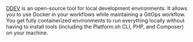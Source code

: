 [DDEV](https://ddev.readthedocs.io/en/stable/) is an open-source tool for local development environments.
It allows you to use Docker in your workflows while maintaining a GitOps workflow.
You get fully containerized environments to run everything locally
without having to install tools (including the Platform.sh CLI, PHP, and Composer) on your machine.